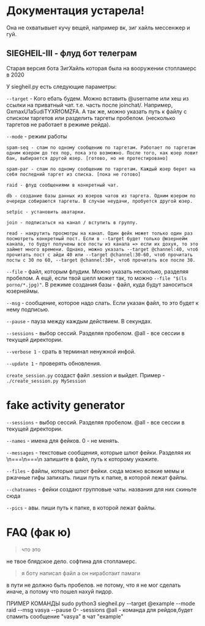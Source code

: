 # Документация устарела!
Она не охватывыет кучу вещей, например вк, зиг хайль мессенжер и гуй.
## SIEGHEIL-III - флуд бот телеграм
Cтарая версия бота ЗигХайль которая была на вооружении стопламерс в 2020

У siegheil.py есть следующие параметры:

`--target` - Кого ебать будем. Можно вставить @username или хеш из ссылки на приватный чат. т.е. часть после joinchat/. Например, GxmaxU1a5udiTYXRfOMZFA. А так же, можно указать путь к файлу с списком таргетов или разделить таргеты пробелом. (несколько таргетов не работает в режиме рейда).

`--mode` - режим работы

    spam-seq - спам по одному сообщению по таргетам. Работает по таргетам одним юзером до тех пор, пока это возможно. После того, как юзер ловит бан, выбирается другой юзер. [готово, но не протестировано]

    spam-par - спам по одному сообщению по таргетам. Каждый юзер берет на себя последний таргет из списка. [пока не готово]

    raid - флуд сообщениями в конкретный чат.
     
    db - создание базы данных из юзеров чатов из таргета. Одним юзером по очереди собираются таргеты. В случае неудачи, пробуется другой юзер.

    setpic - установить аватарки. 

    join - подписаться на канал / вступить в группу.

    read - накрутить просмотры на канал. Один фейк может только один раз посмотреть конкретный пост. Если в --target будет только @юзернейм канала, то будут получены все посты из канала => если их дохуя, то это займет много времени. Однако, можно указать --target @channel:40, чтоб прочитать пост с айди 40 или --target @channel:30-60, чтоб прочитать посты с 30 по 60, --target @channel:30+, чтоб прочитать все после 30.

`--file` - файл, которым флудим. Можно указать несколько, разделяя пробелом. А ещё, если твой шелл может так, то можно `--file "$(ls porno/*.jpg)"`. В режиме создания базы - файл, куда будут заноситься юзернеймы.

`--msg` - сообщение, которое надо слать. Если указан файл, то это будет к нему подписью.

`--pause` - пауза между каждым действием. В секундах.

`--sessions` - выбор сессий. Разделяя пробелом. @all - все сессии в текущей директории.

`--verbose 1` - срать в терминал ненужной инфой.

`--update 1` - проверять обновления.


`create_session.py` создаст файл .session и выйдет. Пример - `./create_session.py MySession`

# fake activity generator 

`--sessions` - выбор сессий. Разделяя пробелом. @all - все сессии в текущей директории.

`--names` - имена для фейков. 0 - не менять.

`--messages` - текстовые сообщения, которые шлют фейки. Разделяя их \n===\n===\n запишите в файл, путь к которому укажите.

`--files` - файлы, которые шлют фейки. сюда можно всякие мемы и ржачные гифы запихать. пиши путь к папке, в которой лежат файлы.

`--chatnames` - фейки создают групповые чаты. названия для них скиньте сюда

`--pics` - авы. пиши путь к папке, в которой лежат файлы.
# FAQ (фак ю)

> что это

не твое блядское дело. софтина для стопламерс.

> я боту написал файл а он ниработаит памаги

в пути не должно быть пробелов. не потому, что я не мог сделать иначе, а потому что пошел нахуй пидор.


ПРИМЕР КОМАНДЫ
sudo python3 siegheil.py --target @example --mode raid --msg vasya --pause 0- -sessions @all - команда для рейдов,будет спамить сообщение "vasya" в чат "example"

